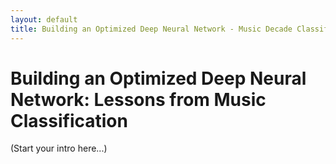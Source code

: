 ```yaml
---
layout: default
title: Building an Optimized Deep Neural Network - Music Decade Classification
---
```


# Building an Optimized Deep Neural Network: Lessons from Music Classification
(Start your intro here...)